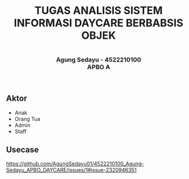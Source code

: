 <br>
<h1 align="center">TUGAS ANALISIS SISTEM INFORMASI DAYCARE BERBABSIS OBJEK<h1/>
<h3 align="center">Agung Sedayu - 4522210100 <br>
APBO A</h3> <br>

## Aktor
- Anak
- Orang Tua
- Admin
- Staff

## Usecase
https://github.com/AgungSedayu01/4522210100_Agung-Sedayu_APBO_DAYCARE/issues/1#issue-2320946351

